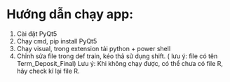 
# Hướng dẫn chạy app:
1. Cài đặt PyQt5
2. Chạy cmd, pip install PyQt5
3. Chạy visual, trong extension tải python + power shell
4. Chỉnh sửa file trong def train, kéo thả sử dụng shift. ( lưu ý: file có tên Term_Deposit_Final)
Lưu ý: Khi không chạy được, có thể chưa có file R, hãy check kĩ lại file R.
